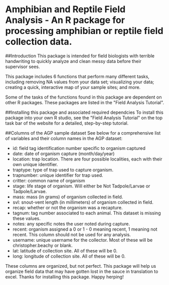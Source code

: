 # Amphibian and Reptile Field Analysis - An R package for processing amphibian or reptile field collection data. 

##Introduction
This package is intended for field biologists with terrible handwriting to quickly analyze and clean messy data before their supervisor sees.

This package includes 6 functions that perform many different tasks, including removing NA values from your data set; visualizing your data; creating a quick, interactive map of your sample sites; and more. 

Some of the tasks of the functions found in this package are dependent on other R packages. These packages are listed in the "Field Analysis Tutorial". 

##Installing this package and associated required dependcies
To install this package into your own R studio, see the "Field Analysis Tutorial" on the top task bar of the website for a detailed, step-by-step tutorial. 

##Columns of the AGP sample dataset
See below for a comprehensive list of variables and their column names in the AGP dataset: 
- id: field tag identification number specific to organism captured
- date: date of organism capture (month/day/year)
- location: trap location. There are four possible localities, each with their own unique identifier. 
- traptype: type of trap used to capture organism. 
- trapnumber: unique identifier for trap used. 
- critter: common name of organism
- stage: life stage of organism. Will either be Not Tadpole/Larvae or Tadpole/Larvae. 
- mass: mass (in grams) of organism collected in field. 
- svl: snout-vent length (in millimeters) of organism collected in field. 
- recap: whether or not the organism was a recapture. 
- tagnum: tag number associated to each animal. This dataset is missing these values. 
- notes: any specific notes the user noted during capture. 
- recent: organism assigned a 0 or 1 - 0 meaning recent, 1 meaning not recent. This column should not be used for any analysis. 
- username: unique username for the collector. Most of these will be christopher.beachy or blank. 
- lat: latitude of collection site. All of these will be 0. 
- long: longitude of collection site. All of these will be 0. 

These columns are organized, but not perfect. This package will help us organize field data that may have gotten lost in the sauce in translation to excel. 
Thanks for installing this package. Happy herping! 